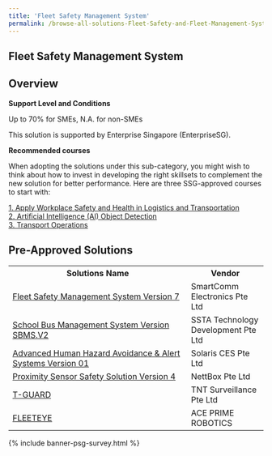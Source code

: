 ```yaml
---
title: 'Fleet Safety Management System'
permalink: /browse-all-solutions-Fleet-Safety-and-Fleet-Management-System/Fleet-Safety-Management-System
---
```


## Fleet Safety Management System
## Overview

**Support Level and Conditions**

Up to 70% for SMEs, N.A. for non-SMEs

This solution is supported by Enterprise Singapore (EnterpriseSG).

**Recommended courses**

When adopting the solutions under this sub-category, you might wish to think about how to invest in developing the right skillsets to complement the new solution for better performance. Here are three SSG-approved courses to start with:

<a href='https://sfec.enterprisejobskills.gov.sg/Course_Internet/CourseDetail.aspx?CoursesReferenceNumber=TGS-2020503728'  target='_blank' rel='noopener'>1. Apply Workplace Safety and Health in Logistics and Transportation</a><br>
<a href='https://sfec.enterprisejobskills.gov.sg/Course_Internet/CourseDetail.aspx?CoursesReferenceNumber=TGS-2022016047'  target='_blank' rel='noopener'>2. Artificial Intelligence (AI) Object Detection</a><br>
<a href='https://sfec.enterprisejobskills.gov.sg/Course_Internet/CourseDetail.aspx?CoursesReferenceNumber=TGS-2019504063'  target='_blank' rel='noopener'>3. Transport Operations</a><br>

## Pre-Approved Solutions

<table>
<tr>
<th style='width: auto;'><b>Solutions Name</b></th>
<th style='width: 30%;'><b>Vendor</b></th>
</tr>
<tr>
<td><a href='/productivity-solutions-grant/solutionrepo/solution2615' target='_blank'>Fleet Safety Management System Version 7</a><br></td>
<td>SmartComm Electronics Pte Ltd</td>
</tr>
<tr>
<td><a href='/productivity-solutions-grant/solutionrepo/solution2637' target='_blank'>School Bus Management System Version SBMS.V2</a><br></td>
<td>SSTA Technology Development Pte Ltd</td>
</tr>
<tr>
<td><a href='/productivity-solutions-grant/solutionrepo/solution3195' target='_blank'>Advanced Human Hazard Avoidance & Alert Systems Version 01</a><br></td>
<td>Solaris CES Pte Ltd</td>
</tr>
<tr>
<td><a href='/productivity-solutions-grant/solutionrepo/solution3235' target='_blank'>Proximity Sensor Safety Solution Version 4</a><br></td>
<td>NettBox Pte Ltd</td>
</tr>
<tr>
<td><a href='/productivity-solutions-grant/solutionrepo/solution3961' target='_blank'>T-GUARD</a><br></td>
<td>TNT Surveillance Pte Ltd</td>
</tr>
<tr>
<td><a href='/productivity-solutions-grant/solutionrepo/solution3981' target='_blank'>FLEETEYE</a><br></td>
<td>ACE PRIME ROBOTICS</td>
</tr>
</table>

{% include banner-psg-survey.html %}
